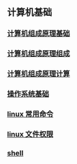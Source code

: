 ## 计算机基础

### [计算机组成原理基础](./计算机组成原理基础/)

### [计算机组成原理组成](./计算机组成原理组成/)

### [计算机组成原理计算](./计算机组成原理计算/)

### [操作系统基础](./操作系统基础/)

### [linux 常用命令](./linux常用命令/)

### [linux 文件权限](./linux文件权限/)

### [shell](./shell/)
